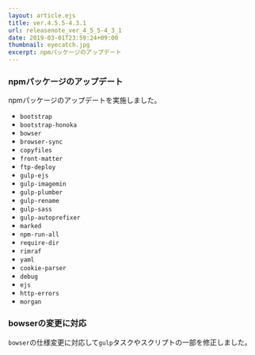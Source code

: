 ```yaml
---
layout: article.ejs
title: ver.4.5.5-4.3.1
url: releasenote_ver_4_5_5-4_3_1
date: 2019-03-01T23:59:24+09:00
thumbnail: eyecatch.jpg
excerpt: npmパッケージのアップデート
---
```


### npmパッケージのアップデート

npmパッケージのアップデートを実施しました。

- `bootstrap`
- `bootstrap-honoka`
- `bowser`
- `browser-sync`
- `copyfiles`
- `front-matter`
- `ftp-deploy`
- `gulp-ejs`
- `gulp-imagemin`
- `gulp-plumber`
- `gulp-rename`
- `gulp-sass`
- `gulp-autoprefixer`
- `marked`
- `npm-run-all`
- `require-dir`
- `rimraf`
- `yaml`
- `cookie-parser`
- `debug`
- `ejs`
- `http-errors`
- `morgan`

### bowserの変更に対応

`bowser`の仕様変更に対応して`gulp`タスクやスクリプトの一部を修正しました。
